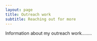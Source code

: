 ```yaml
---
layout: page
title: Outreach work
subtitle: Reaching out for more
---
```


Information about my outreach work........
